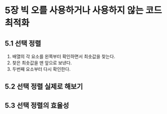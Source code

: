 # 5장 빅 오를 사용하거나 사용하지 않는 코드 최적화

## 5.1 선택 정렬

1. 배열의 각 요소를 왼쪽부터 확인하면서 최솟값을 찾는다.
2. 찾은 최솟값을 맨 앞으로 보낸다.
3. 두번째 요소부터 다시 확인한다.

## 5.2 선택 정렬 실제로 해보기

## 5.3 선택 정렬의 효율성
